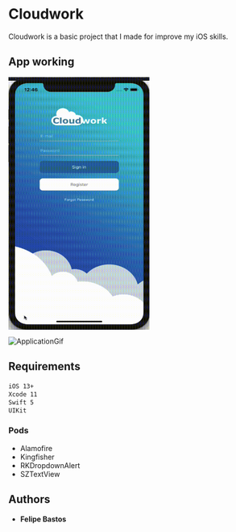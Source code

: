 # Cloudwork

Cloudwork is a basic project that I made for improve my iOS skills.

## App working
<img align="center" width="280" height="500" src="https://github.com/FelipeABastos/Cloudwork/blob/master/GifRegisterForgotPassword.gif">

![ApplicationGif](https://github.com/FelipeABastos/Cloudwork/blob/master/gifApplication.gif)

## Requirements

```
iOS 13+
Xcode 11
Swift 5
UIKit
```

### Pods

* Alamofire
* Kingfisher
* RKDropdownAlert
* SZTextView

## Authors

* **Felipe Bastos** 



